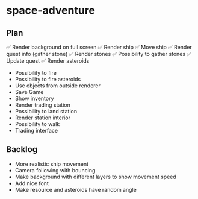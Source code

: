 # space-adventure

## Plan

✅ Render background on full screen
✅ Render ship
✅ Move ship
✅ Render quest info (gather stone)
✅ Render stones
✅ Possibility to gather stones
✅ Update quest
✅ Render asteroids

- Possibility to fire
- Possibility to fire asteroids
- Use objects from outside renderer
- Save Game
- Show inventory
- Render trading station
- Possibility to land station
- Render station interior
- Possibility to walk
- Trading interface

## Backlog

- More realistic ship movement
- Camera following with bouncing
- Make background with different layers to show movement speed
- Add nice font
- Make resource and asteroids have random angle
